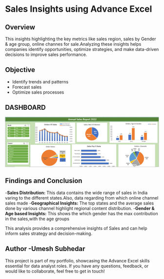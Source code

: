 # Sales Insights using Advance Excel

## Overview
This insights highlighting the key metrics like sales region, sales by Gender & age group, online channes for sale.Analyzing these insights helps companies identify opportunities, optimize strategies, and make data-driven decisions to improve sales performance.

## Objective
- Identify trends and patterns
- Forecast sales
- Optimize sales processes


## DASHBOARD
![](https://github.com/UmeshSubhedar/Sales_Insight_Excel_Project/blob/main/Excel_Dashboard.PNG)

## Findings and Conclusion
-**Sales Distribution:** This data contains the wide range of sales in India varing to the different states.Also, data regarding from which online channel sales made
-**Geographical Insights:** The top states and the average sales done by various channel highlight regional content distribution.
-**Gender & Age based Insights:** This shows the which gender has the max contribution in the sales,with the age groups

This analysis provides a comprehensive insights of Sales and can help inform sales strategy and decision-making.


## Author -Umesh Subhedar

This project is part of my portfolio, showcasing the Advance Excel skills essential for data analyst roles. If you have any questions, feedback, or would like to collaborate, feel free to get in touch!

